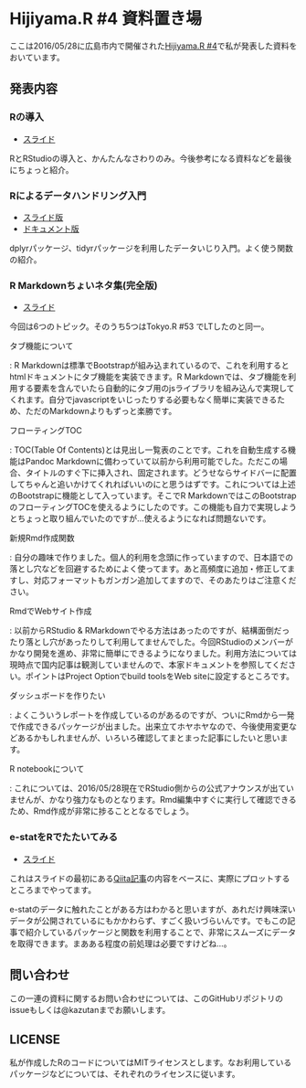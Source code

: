 # Hijiyama.R #4 資料置き場

ここは2016/05/28に広島市内で開催された[Hijiyama.R #4](https://atnd.org/events/75451)で私が発表した資料をおいています。

## 発表内容

### Rの導入

- [スライド](http://kazutan.github.io/HijiyamaR4/r-intro.html)

RとRStudioの導入と、かんたんなさわりのみ。今後参考になる資料などを最後にちょっと紹介。

### Rによるデータハンドリング入門

- [スライド版](http://kazutan.github.io/HijiyamaR4/data_handling_s.html)
- [ドキュメント版](http://kazutan.github.io/HijiyamaR4/data_handling_d.html)

dplyrパッケージ、tidyrパッケージを利用したデータいじり入門。よく使う関数の紹介。

### R Markdownちょいネタ集(完全版)

- [スライド](http://kazutan.github.io/HijiyamaR4/Rmd_koneta.html)

今回は6つのトピック。そのうち5つはTokyo.R #53 でLTしたのと同一。

タブ機能について

:  R Markdownは標準でBootstrapが組み込まれているので、これを利用するとhtmlドキュメントにタブ機能を実装できます。R Markdownでは、タブ機能を利用する要素を含んでいたら自動的にタブ用のjsライブラリを組み込んで実現してくれます。自分でjavascriptをいじったりする必要もなく簡単に実装できるため、ただのMarkdownよりもずっと楽勝です。

フローティングTOC

:  TOC(Table Of Contents)とは見出し一覧表のことです。これを自動生成する機能はPandoc Markdownに備わっていて以前から利用可能でした。ただこの場合、タイトルのすぐ下に挿入され、固定されます。どうせならサイドバーに配置してちゃんと追いかけてくれればいいのにと思うはずです。これについては上述のBootstrapに機能として入っています。そこでR MarkdownではこのBootstrapのフローティングTOCを使えるようにしたのです。この機能も自力で実現しようとちょっと取り組んでいたのですが…使えるようになれば問題ないです。

新規Rmd作成関数

:  自分の趣味で作りました。個人的利用を念頭に作っていますので、日本語での落とし穴などを回避するためによく使ってます。あと高頻度に追加・修正してますし、対応フォーマットもガンガン追加してますので、そのあたりはご注意ください。

RmdでWebサイト作成

:  以前からRStudio & RMarkdownでやる方法はあったのですが、結構面倒だったり落とし穴があったりして利用してませんでした。今回RStudioのメンバーがかなり開発を進め、非常に簡単にできるようになりました。利用方法については現時点で国内記事は観測していませんので、本家ドキュメントを参照してください。ポイントはProject Optionでbuild toolsをWeb siteに設定するところです。

ダッシュボードを作りたい

:  よくこういうレポートを作成しているのがあるのですが、ついにRmdから一発で作成できるパッケージが出ました。出来立てホヤホヤなので、今後使用変更などあるかもしれませんが、いろいろ確認してまとまった記事にしたいと思います。

R notebookについて

:  これについては、2016/05/28現在でRStudio側からの公式アナウンスが出ていませんが、かなり強力なものとなります。Rmd編集中すぐに実行して確認できるため、Rmd作成が非常に捗ることとなるでしょう。

### e-statをRでたたいてみる

- [スライド](http://kazutan.github.io/HijiyamaR4/e-stat_test.html)

これはスライドの最初にある[Qiita記事](http://qiita.com/kazutan/items/9c0b2dd0f055fde45cda)の内容をベースに、実際にプロットするところまでやってます。

e-statのデータに触れたことがある方はわかると思いますが、あれだけ興味深いデータが公開されているにもかかわらず、すごく扱いづらいんです。でもこの記事で紹介しているパッケージと関数を利用することで、非常にスムーズにデータを取得できます。まあある程度の前処理は必要ですけどね…。

## 問い合わせ

この一連の資料に関するお問い合わせについては、このGitHubリポジトリのissueもしくは@kazutanまでお願いします。

## LICENSE

私が作成したRのコードについてはMITライセンスとします。なお利用しているパッケージなどについては、それぞれのライセンスに従います。